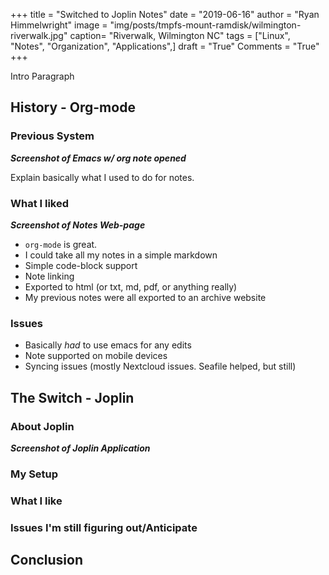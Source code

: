 +++
title  = "Switched to Joplin Notes"
date   = "2019-06-16"
author = "Ryan Himmelwright"
image  = "img/posts/tmpfs-mount-ramdisk/wilmington-riverwalk.jpg"
caption= "Riverwalk, Wilmington NC"
tags   = ["Linux", "Notes", "Organization", "Applications",]
draft  = "True"
Comments = "True"
+++

Intro Paragraph

<!--more-->

## History - Org-mode
### Previous System

***Screenshot of Emacs w/ org note opened***

Explain basically what I used to do for notes.

### What I liked

***Screenshot of Notes Web-page***

- `org-mode` is great.
- I could take all my notes in a simple markdown
- Simple code-block support
- Note linking
- Exported to html (or txt, md, pdf, or anything really)
- My previous notes were all exported to an archive website

### Issues
- Basically _had_ to use emacs for any edits
- Note supported on mobile devices
- Syncing issues (mostly Nextcloud issues. Seafile helped, but still)


## The Switch - Joplin
### About Joplin

***Screenshot of Joplin Application***


### My Setup


### What I like


### Issues I'm still figuring out/Anticipate


## Conclusion
